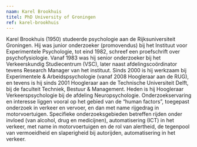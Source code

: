 ```yaml
---
naam: Karel Brookhuis
titel: PhD University of Groningen
ref: karel-brookhuis
---
```

Karel Brookhuis (1950) studeerde psychologie aan de Rijksuniversiteit Groningen. Hij was junior onderzoeker (promovendus) bij het Instituut voor Experimentele Psychologie, tot eind 1982, schreef een proefschrift over psychofysiologie. Vanaf 1983 was hij senior onderzoeker bij het Verkeerskundig Studiecentrum (VSC), later naast afdelingscoördinator tevens Research Manager van het instituut. Sinds 2000 is hij werkzaam bij Experimentele & Arbeidspsychologie (vanaf 2008 Hoogleraar aan de RUG), en tevens is hij sinds 2001 Hoogleraar aan de Technische Universiteit Delft, bij de faculteit Techniek, Bestuur & Management. Heden is hij Hoogleraar Verkeerspsychologie bij de afdeling Neuropsychologie. Onderzoekservaring en interesse liggen vooral op het gebied van de “human factors”, toegepast onderzoek in verkeer en vervoer, en dan met name rijgedrag in motorvoertuigen. Specifieke onderzoeksgebieden betreffen rijden onder invloed (van alcohol, drug en medicijnen), automatisering (ICT) in het verkeer, met name in motorvoertuigen en de rol van alertheid, de tegenpool van vermoeidheid en slaperigheid bij autorijden, automatisering in het verkeer. 